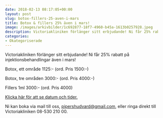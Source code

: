 ```yaml
---
date: 2018-02-13 08:17:05+00:00
layout: post
slug: botox-fillers-25-aven-i-mars
title: Botox & fillers 25% även i mars!
image: /images/arkivbilder/1c692877-18f7-4960-b45a-1613b0257928.jpeg
description: Victoriakliniken förlänger sitt erbjudande! Ni får 25% rabatt på injektionsbehandlingar även i mars!
categories:
- Okategoriserade
---
```

Victoriakliniken förlänger sitt erbjudande! Ni får 25% rabatt på injektionsbehandlingar även i mars!

Botox, ett område 1125:- (ord. Pris 1500:-)

Botox, tre områden 3000:- (ord. Pris 4000:-)

Fillers 1ml 3000:- (ord. Pris 4000)

[Klicka här för att se datum och tider.](http://pipershudvard.com/botox-fillers-victoriakliniken/)

Ni kan boka via mail till oss, pipershudvard@gmail.com, eller ringa direkt till Victoriakliniken 08-530 210 00.



